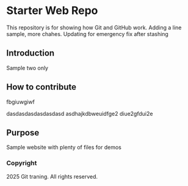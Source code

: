 # Starter Web Repo

This repository is for showing how Git and GitHub work.
Adding a line sample, more chahes. Updating for emergency fix after
stashing

## Introduction

Sample two only

## How to contribute
fbgiuwgiwf

dasdasdasdasdasdasd asdhajkdbweuidfge2 diue2gfdui2e

## Purpose

Sample website with plenty of files for demos

### Copyright

2025 Git traning. All rights reserved.

